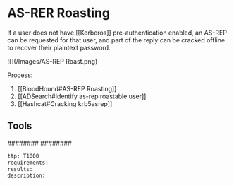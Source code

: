 # AS-RER Roasting
If a user does not have [[Kerberos]] pre-authentication enabled, an AS-REP can be requested for that user, and part of the reply can be cracked offline to recover their plaintext password.

 ![](/Images/AS-REP Roast.png)

Process:
1. [[BloodHound#AS-REP Roasting]]
2. [[ADSearch#Identify as-rep roastable user]]
3. [[Hashcat#Cracking krb5asrep]]

## Tools
########
########


```meta
ttp: T1000
requirements:
results: 
description: 
```